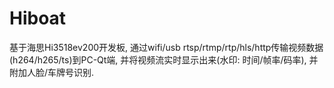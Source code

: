 # Hiboat
基于海思Hi3518ev200开发板, 通过wifi/usb rtsp/rtmp/rtp/hls/http传输视频数据(h264/h265/ts)到PC-Qt端, 并将视频流实时显示出来(水印: 时间/帧率/码率), 并附加人脸/车牌号识别.
